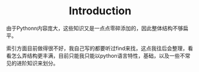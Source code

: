 # <center>Introduction</center>

由于Pythonn内容庞大，这些知识又是一点点零碎添加的，因此整体结构不够扁平。

索引方面目前做得很不好，我自己写的都要听过find来找，这点我往后会整理，看看怎么弄结构更丰满，目前只能我只能以python语言特性，基础，以及一些不常见的进阶知识来划分。
